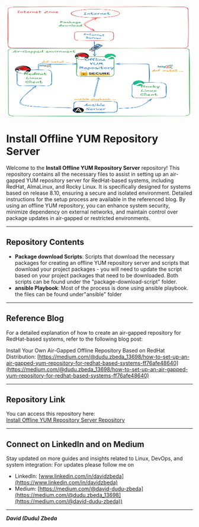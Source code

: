 <img src="./flow.png" alt="flow Image" width="500" height="300">

# Install Offline YUM Repository Server

Welcome to the **Install Offline YUM Repository Server** repository! This repository contains all the necessary files to assist in setting up an air-gapped YUM repository server for RedHat-based systems, including RedHat, AlmaLinux, and Rocky Linux. It is specifically designed for systems based on release 8.10, ensuring a secure and isolated environment. Detailed instructions for the setup process are available in the referenced blog. By using an offline YUM repository, you can enhance system security, minimize dependency on external networks, and maintain control over package updates in air-gapped or restricted environments.


---

## Repository Contents

- **Package download Scripts**: Scripts that download the necessary packages for creating an offline YUM repository server and scripts that download your project packages - you will need to update the script based on your project packages that need to be downloaded. Both scripts can be found under the "package-download-script" folder.
- **ansible Playbook**: Most of the process is done using ansible playbook. the files can be found under"ansible" folder

---

## Reference Blog
For a detailed explanation of how to create an air-gapped repository for RedHat-based systems, refer to the following blog post:

Install Your Own Air-Gapped Offline Repository Based on RedHat Distribution: [https://medium.com/@dudu.zbeda_13698/how-to-set-up-an-air-gapped-yum-repository-for-redhat-based-systems-ff76afe48640](https://medium.com/@dudu.zbeda_13698/how-to-set-up-an-air-gapped-yum-repository-for-redhat-based-systems-ff76afe48640)


---

## Repository Link
You can access this repository here:  
[Install Offline YUM Repository Server Repository](https://github.com/dzbeda/install-offline-yum-repo.git)

---

## Connect on LinkedIn and on Medium
Stay updated on more guides and insights related to Linux, DevOps, and system integration:
For updates please follow me on 
- LinkedIn: [www.linkedin.com/in/davidzbeda](https://www.linkedin.com/in/davidzbeda)
- Medium: [https://medium.com/@david-dudu-zbeda](https://medium.com/@dudu.zbeda_13698](https://medium.com/@david-dudu-zbeda))

---

***David (Dudu) Zbeda***
